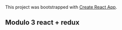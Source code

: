 This project was bootstrapped with [Create React App](https://github.com/facebook/create-react-app).

## Modulo 3 react + redux